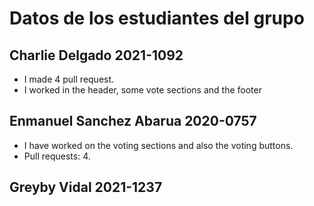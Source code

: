 # Datos de los estudiantes del grupo

## Charlie Delgado 2021-1092
- I made 4 pull request.
- I worked in the header, some vote sections and the footer
## Enmanuel Sanchez Abarua 2020-0757
- I have worked on the voting sections and also the voting buttons.
- Pull requests: 4.

## Greyby Vidal 2021-1237
